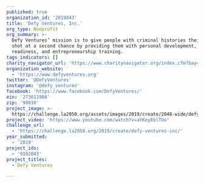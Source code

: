 ```yaml
---
published: true
organization_id: '2019043'
title: 'Defy Ventures, Inc.'
org_type: Nonprofit
org_summary: >-
  Defy Ventures’ mission is to give people with criminal histories their best
  shot at a second chance by providing them with personal development, career
  readiness, and entrepreneurship training.
tags_indicators: []
charity_navigator_url: 'https://www.charitynavigator.org/index.cfm?bay=search.profile&ein=273611908'
organization_website:
  - 'https://www.defyventures.org'
twitter: '@DefyVentures'
instagram: '@defy_ventures'
facebook: 'https://www.facebook.com/DefyVentures/'
ein: '273611908'
zip: '90010'
project_image: >-
  https://challenge.la2050.org/assets/images/2019/create/2048-wide/defy-ventures-inc.jpg
project_video: 'https://www.youtube.com/watch?v=aYKeyEblTUo'
challenge_url:
  - 'https://challenge.la2050.org/2019/create/defy-ventures-inc/'
year_submitted:
  - '2019'
project_ids:
  - '9102043'
project_titles:
  - Defy Ventures

---
```

